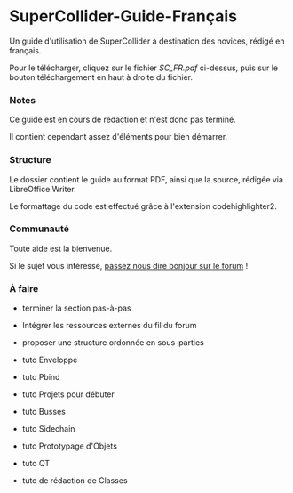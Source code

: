 # SuperCollider-Guide-Français

Un guide d'utilisation de SuperCollider à destination des novices, rédigé en français.

Pour le télécharger, cliquez sur le fichier *SC_FR.pdf* ci-dessus,
puis sur le bouton téléchargement en haut à droite du fichier.

### Notes

Ce guide est en cours de rédaction et n'est donc pas terminé.

Il contient cependant assez d'éléments pour bien démarrer.


### Structure

Le dossier contient le guide au format PDF,
ainsi que la source, rédigée via LibreOffice Writer.

Le formattage du code est effectué grâce à l'extension codehighlighter2.

### Communauté

Toute aide est la bienvenue.

Si le sujet vous intéresse,
[passez nous dire bonjour sur le forum](https://scsynth.org/t/supercollider-en-francais/8308) !

### À faire

- terminer la section pas-à-pas

- Intégrer les ressources externes du fil du forum

- proposer une structure ordonnée en sous-parties

- tuto Enveloppe

- tuto Pbind

- tuto Projets pour débuter

- tuto Busses

- tuto Sidechain

- tuto Prototypage d'Objets

- tuto QT

- tuto de rédaction de Classes
